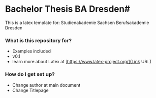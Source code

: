 # Bachelor Thesis BA Dresden#

This is a latex template for:
Studienakademie Sachsen Berufsakademie Dresden

### What is this repository for? ###

* Examples included 
* v0.1
* learn more about Latex at [https://www.latex-project.org/](Link URL)

### How do I get set up? ###

* Change author at main document
* Change Titlepage
